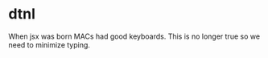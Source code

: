 # dtnl

When jsx was born MACs had good keyboards.
This is no longer true so we need to minimize typing.

